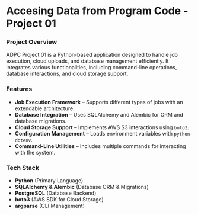 # Accesing Data from Program Code - Project 01

### Project Overview  
ADPC Project 01 is a Python-based application designed to handle job execution, cloud uploads, and database management efficiently. It integrates various functionalities, including command-line operations, database interactions, and cloud storage support.

### Features  
- **Job Execution Framework** – Supports different types of jobs with an extendable architecture.  
- **Database Integration** – Uses SQLAlchemy and Alembic for ORM and database migrations.  
- **Cloud Storage Support** – Implements AWS S3 interactions using `boto3`.  
- **Configuration Management** – Loads environment variables with `python-dotenv`.  
- **Command-Line Utilities** – Includes multiple commands for interacting with the system.  

### Tech Stack  
- **Python** (Primary Language)  
- **SQLAlchemy & Alembic** (Database ORM & Migrations)  
- **PostgreSQL** (Database Backend)  
- **boto3** (AWS SDK for Cloud Storage)  
- **argparse** (CLI Management)  
